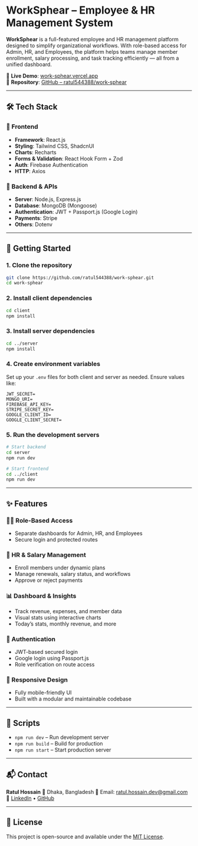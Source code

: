 # WorkSphear – Employee & HR Management System

**WorkSphear** is a full-featured employee and HR management platform designed to simplify organizational workflows. With role-based access for Admin, HR, and Employees, the platform helps teams manage member enrollment, salary processing, and task tracking efficiently — all from a unified dashboard.

🔗 **Live Demo**: [work-sphear.vercel.app](https://work-sphear.vercel.app)  
📁 **Repository**: [GitHub – ratul544388/work-sphear](https://github.com/ratul544388/work-sphear)

---

## 🛠️ Tech Stack

### 🔹 Frontend
- **Framework**: React.js
- **Styling**: Tailwind CSS, ShadcnUI
- **Charts**: Recharts
- **Forms & Validation**: React Hook Form + Zod
- **Auth**: Firebase Authentication
- **HTTP**: Axios

### 🔹 Backend & APIs
- **Server**: Node.js, Express.js
- **Database**: MongoDB (Mongoose)
- **Authentication**: JWT + Passport.js (Google Login)
- **Payments**: Stripe
- **Others**: Dotenv

---

## 🚀 Getting Started

### 1. Clone the repository

```bash
git clone https://github.com/ratul544388/work-sphear.git
cd work-sphear
````

### 2. Install client dependencies

```bash
cd client
npm install
```

### 3. Install server dependencies

```bash
cd ../server
npm install
```

### 4. Create environment variables

Set up your `.env` files for both client and server as needed. Ensure values like:

```env
JWT_SECRET=
MONGO_URI=
FIREBASE_API_KEY=
STRIPE_SECRET_KEY=
GOOGLE_CLIENT_ID=
GOOGLE_CLIENT_SECRET=
```

### 5. Run the development servers

```bash
# Start backend
cd server
npm run dev

# Start frontend
cd ../client
npm run dev
```

---

## ✨ Features

### 👨‍💼 Role-Based Access

* Separate dashboards for Admin, HR, and Employees
* Secure login and protected routes

### 🧾 HR & Salary Management

* Enroll members under dynamic plans
* Manage renewals, salary status, and workflows
* Approve or reject payments

### 📊 Dashboard & Insights

* Track revenue, expenses, and member data
* Visual stats using interactive charts
* Today’s stats, monthly revenue, and more

### 🔐 Authentication

* JWT-based secured login
* Google login using Passport.js
* Role verification on route access

### 📱 Responsive Design

* Fully mobile-friendly UI
* Built with a modular and maintainable codebase

---

## 🧪 Scripts

* `npm run dev` – Run development server
* `npm run build` – Build for production
* `npm run start` – Start production server

---

## 📬 Contact

**Ratul Hossain**
📍 Dhaka, Bangladesh
📧 Email: [ratul.hossain.dev@gmail.com](mailto:ratul.hossain.dev@gmail.com)
🔗 [LinkedIn](https://www.linkedin.com/in/ratul-hossain-dev) • [GitHub](https://github.com/ratul544388)

---

## 📄 License

This project is open-source and available under the [MIT License](LICENSE).
